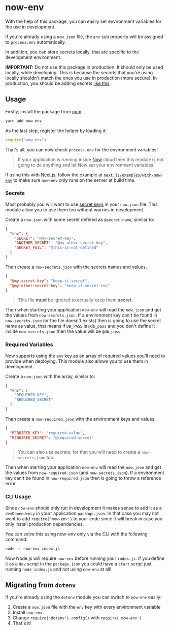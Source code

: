 # now-env

With the help of this package, you can easily set environment variables for the use in development.

If you're already using a `now.json` file, the `env` sub property will be assigned to `process.env` automatically.

In addition, you can store secrets locally, that are specific to the development environment.

**IMPORTANT:** Do not use this package in production. It should only be used locally, while developing. This is because the secrets that you're using locally shouldn't match the ones you use in production (more secure). In production, you should be adding secrets [like this](https://zeit.co/docs/getting-started/secrets).

## Usage

Firstly, install the package from [npm](https://www.npmjs.com/package/now-env):

```bash
yarn add now-env
```

As the last step, register the helper by loading it:

```js
require('now-env')
```

That's all, you can now check `process.env` for the environment variables!

> If your application is running inside [Now](https://zeit.co/now) cloud then this module is not going to do anything and let Now set your environment variables.

If using this with [Next.js](https://github.com/zeit/next.js), follow the example at [`next.js/examples/with-now-env`](https://github.com/zeit/next.js/tree/canary/examples/with-now-env) to make sure `now-env` only runs on the server at build time.

### Secrets

Most probably you will want to use [secret keys](https://zeit.co/docs/features/env-and-secrets#securing-env-variables-using-secrets) in your `now.json` file. This module allow you to use them too without worries in development.

Create a `now.json` with some secret defined as `@secret-name`, similar to:

```json
{
  "env": {
    "SECRET": "@my-secret-key",
    "ANOTHER_SECRET": "@my-other-secret-key",
    "SECRET_FAIL": "@this-is-not-defined"
  }
}
```

Then create a `now-secrets.json` with the secrets names and values.

```json
{
  "@my-secret-key": "keep-it-secret",
  "@my-other-secret-key": "keep-it-secret-too"
}
```

> This file **must** be ignored to actually keep them **secret**.

Then when starting your application `now-env` will read the `now.json` and get the values from `now-secrets.json`. If a environment key can't be found in `now-secrets.json` (or the file doesn't exists) then is going to use the secret name as value, that means if `DB_PASS` is `@db_pass` and you don't define it inside `now-secrets.json` then the value will be `@db_pass`.

### Required Variables

Now supports using the `env` key as an array of required values you'll need to provide when deploying. This module also allows you to use them in development.

Create a `now.json` with the array, similar to:

```json
{
  "env": [
    "REQUIRED_KEY",
    "REQUIRED_SECRET"
  ]
}
```

Then create a `now-required.json` with the environment keys and values.

```json
{
  "REQUIRED_KEY": "required-value",
  "REQUIRED_SECRET": "@required-secret"
}
```

> You can also use secrets, for that you will need to create a `now-secrets.json` too.

Then when starting your application `now-env` will read the `now.json` and get the values from `now-required.json` (and `now-secrets.json`). If a environment key can't be found in `now-required.json` then is going to throw a reference error.

### CLI Usage

Since `now-env` should only run in development it makes sense to add it as a `devDependency` in yourr application `package.json`. In that case you may not want to add `require('now-env')` to your code since it will break in case you only install production dependencies.

You can solve this using now-env only via the CLI with the following command:

```bash
node -r now-env index.js
```

Now Node.js will require `now-env` before running your `index.js`. If you define it as a `dev` script in the `package.json` you could have a `start` script just running `node index.js` and not using `now-env` at all!

## Migrating from `dotenv`

If you're already using the `dotenv` module you can switch to `now-env` easily:

1. Create a `now.json` file with the `env` key with every environment variable
2. Install `now-env`
3. Change `require('dotenv').config()` with `require('now-env')`
4. That's it!
